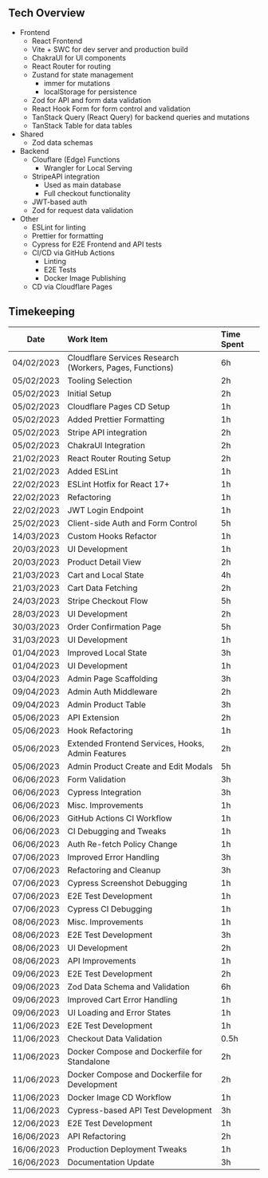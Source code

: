## Tech Overview

- Frontend
  - React Frontend
  - Vite + SWC for dev server and production build
  - ChakraUI for UI components
  - React Router for routing
  - Zustand for state management
    - immer for mutations
    - localStorage for persistence
  - Zod for API and form data validation
  - React Hook Form for form control and validation
  - TanStack Query (React Query) for backend queries and mutations
  - TanStack Table for data tables
- Shared
  - Zod data schemas
- Backend
  - Clouflare (Edge) Functions
    - Wrangler for Local Serving
  - StripeAPI integration
    - Used as main database
    - Full checkout functionality
  - JWT-based auth
  - Zod for request data validation
- Other
  - ESLint for linting
  - Prettier for formatting
  - Cypress for E2E Frontend and API tests
  - CI/CD via GitHub Actions
    - Linting
    - E2E Tests
    - Docker Image Publishing
  - CD via Cloudflare Pages

## Timekeeping
| Date | Work Item | Time Spent |
| --- | :--- | :--- |
| 04/02/2023 | Cloudflare Services Research (Workers, Pages, Functions) | 6h |
| 05/02/2023 | Tooling Selection | 2h |
| 05/02/2023 | Initial Setup | 2h |
| 05/02/2023 | Cloudflare Pages CD Setup | 1h |
| 05/02/2023 | Added Prettier Formatting | 1h |
| 05/02/2023 | Stripe API integration | 2h |
| 05/02/2023 | ChakraUI Integration | 2h |
| 21/02/2023 | React Router Routing Setup | 2h |
| 21/02/2023 | Added ESLint | 1h |
| 22/02/2023 | ESLint Hotfix for React 17+ | 1h |
| 22/02/2023 | Refactoring | 1h |
| 22/02/2023 | JWT Login Endpoint | 1h |
| 25/02/2023 | Client-side Auth and Form Control | 5h |
| 14/03/2023 | Custom Hooks Refactor | 1h |
| 20/03/2023 | UI Development | 1h |
| 20/03/2023 | Product Detail View | 2h |
| 21/03/2023 | Cart and Local State | 4h |
| 21/03/2023 | Cart Data Fetching | 2h |
| 24/03/2023 | Stripe Checkout Flow | 5h |
| 28/03/2023 | UI Development | 2h |
| 30/03/2023 | Order Confirmation Page | 5h |
| 31/03/2023 | UI Development | 1h |
| 01/04/2023 | Improved Local State | 3h |
| 01/04/2023 | UI Development | 1h |
| 03/04/2023 | Admin Page Scaffolding | 3h |
| 09/04/2023 | Admin Auth Middleware | 2h |
| 09/04/2023 | Admin Product Table | 3h |
| 05/06/2023 | API Extension | 2h |
| 05/06/2023 | Hook Refactoring | 1h |
| 05/06/2023 | Extended Frontend Services, Hooks, Admin Features | 2h |
| 05/06/2023 | Admin Product Create and Edit Modals | 5h |
| 06/06/2023 | Form Validation | 3h |
| 06/06/2023 | Cypress Integration | 3h |
| 06/06/2023 | Misc. Improvements | 1h |
| 06/06/2023 | GitHub Actions CI Workflow | 1h |
| 06/06/2023 | CI Debugging and Tweaks | 1h |
| 06/06/2023 | Auth Re-fetch Policy Change | 1h |
| 07/06/2023 | Improved Error Handling | 3h |
| 07/06/2023 | Refactoring and Cleanup | 3h |
| 07/06/2023 | Cypress Screenshot Debugging | 1h |
| 07/06/2023 | E2E Test Development | 1h |
| 07/06/2023 | Cypress CI Debugging | 1h |
| 08/06/2023 | Misc. Improvements | 1h |
| 08/06/2023 | E2E Test Development | 3h |
| 08/06/2023 | UI Development | 2h |
| 08/06/2023 | API Improvements | 1h |
| 09/06/2023 | E2E Test Development | 2h |
| 09/06/2023 | Zod Data Schema and Validation | 6h |
| 09/06/2023 | Improved Cart Error Handling | 1h |
| 09/06/2023 | UI Loading and Error States | 1h |
| 11/06/2023 | E2E Test Development | 1h |
| 11/06/2023 | Checkout Data Validation | 0.5h |
| 11/06/2023 | Docker Compose and Dockerfile for Standalone | 2h |
| 11/06/2023 | Docker Compose and Dockerfile for Development | 2h |
| 11/06/2023 | Docker Image CD Workflow | 1h |
| 11/06/2023 | Cypress-based API Test Development | 3h |
| 12/06/2023 | E2E Test Development | 1h |
| 16/06/2023 | API Refactoring | 2h |
| 16/06/2023 | Production Deployment Tweaks | 1h |
| 16/06/2023 | Documentation Update | 3h |
